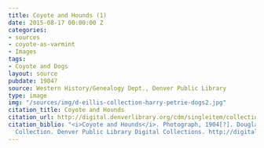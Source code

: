 ```yaml
---
title: Coyote and Hounds (1)
date: 2015-08-17 00:00:00 Z
categories:
- sources
- coyote-as-varmint
- Images
tags:
- Coyote and Dogs
layout: source
pubdate: 1904?
source: Western History/Genealogy Dept., Denver Public Library
type: image
img: "/sources/img/d-eillis-collection-harry-petrie-dogs2.jpg"
citation_title: Coyote and Hounds
citation_url: http://digital.denverlibrary.org/cdm/singleitem/collection/p15330coll22/id/29645/rec/31
citation_biblio: "<i>Coyote and Hounds</i>. Photograph, 1904[?]. Douglas Ellis Family
  Collection. Denver Public Library Digital Collections. http://digital.denverlibrary.org/cdm/singleitem/collection/p15330coll22/id/29645/rec/31"
---
```



